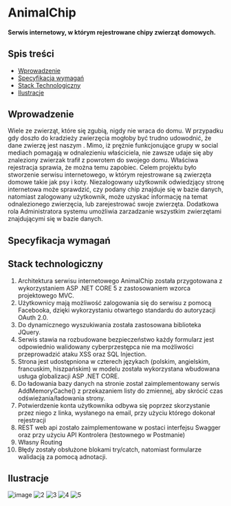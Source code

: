 # AnimalChip
#### Serwis internetowy, w którym rejestrowane chipy zwierząt domowych.

## Spis treści 
* [Wprowadzenie](#wprowadzenie)
* [Specyfikacja wymagań](#specyfikacja-wymagań)
* [Stack Technologiczny](#stack-technologiczny)
* [Ilustracje](#ilustracje)

## Wprowadzenie 
 
Wiele ze zwierząt, które się zgubią, nigdy nie wraca do domu. W przypadku gdy doszło do kradzieży
zwierzęcia mogłoby być trudno udowodnić, że dane zwierzę jest naszym . Mimo, iż prężnie
funkcjonujące grupy w social mediach pomagają w odnalezieniu właściciela, nie zawsze udaje się
aby znaleziony zwierzak trafił z powrotem do swojego domu. Właściwa rejestracja sprawia, że można
temu zapobiec. Celem projektu było stworzenie serwisu internetowego, w którym rejestrowane są
zwierzęta domowe takie jak psy i koty. Niezalogowany użytkownik odwiedzjący stronę internetowa
może sprawdzić, czy podany chip znajduje się w bazie danych, natomiast zalogowany użytkownik,
może uzyskać informację na temat odnalezionego zwierzęcia, lub zarejestrować swoje zwierzęta.
Dodatkowa rola Administratora systemu umożliwia zarzadzanie wszystkim zwierzętami znajdującymi
się w bazie danych. 


## Specyfikacja wymagań
## Stack technologiczny
<ol>
<li> Architektura serwisu internetowego AnimalChip została przygotowana z wykorzystaniem
ASP .NET CORE 5 z zastosowaniem wzorca projektowego MVC.</li>
<li>Użytkownicy mają możliwość zalogowania się do serwisu z pomocą Facebooka, dzięki
wykorzystaniu otwartego standardu do autoryzacji OAuth 2.0. </li>
<li>Do dynamicznego wyszukiwania została zastosowana biblioteka JQuery. </li>
<li> Serwis stawia na rozbudowane bezpieczeństwo każdy formularz jest odpowiednio
walidowany cyberprzestępca nie ma możliwości przeprowadzić ataku XSS oraz SQL
Injection.</li>
<li> Strona jest udostępniona w czterech językach (polskim, angielskim, francuskim, hiszpańskim)
w modelu została wykorzystana wbudowana usługa globalizacji ASP .NET CORE.</li>
<li>Do ładowania bazy danych na stronie został zaimplementowany serwis AddMemoryCache()
z przekazaniem listy do zmiennej, aby skrócić czas odświeżania/ładowania strony. </li>
<li> Potwierdzenie konta użytkownika odbywa się poprzez skorzystanie przez niego z linka,
wysłanego na email, przy użyciu którego dokonał rejestracji</li>
<li>REST web api zostało zaimplementowane w postaci interfejsu Swagger oraz przy użyciu API
Kontrolera (testownego w Postmanie)</li>
<li>Własny Routing</li>
<li>Błędy zostały obsłużone blokami try/catch, natomiast formularze walidacją za pomocą
adnotacji.</li>
</ol>


## Ilustracje

![image](https://user-images.githubusercontent.com/35393983/152697301-7f1d10ec-be44-4d35-aa7e-2666ce169f24.png)
![2](https://user-images.githubusercontent.com/35393983/152697236-48c7ffcc-aecc-4020-8538-574a1af0fd19.JPG)
![3](https://user-images.githubusercontent.com/35393983/152697235-44e00b74-6292-46a3-a527-9087a93356f4.JPG)
![4](https://user-images.githubusercontent.com/35393983/152697232-ec2edc62-4dcf-476d-96cc-62ff4f379bde.JPG)
![5](https://user-images.githubusercontent.com/35393983/152697230-3a8a3e99-a08b-409b-97ae-66679760e127.JPG)
